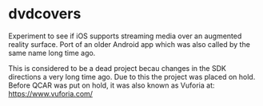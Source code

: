 # dvdcovers
Experiment to see if iOS supports streaming media over an augmented reality surface. Port of an older Android app which was also called by the same name long time ago.

This is considered to be a dead project becau changes in the SDK directions a very long time ago. Due to this the project was placed on hold. Before QCAR was put on hold, it was also known as Vuforia at: https://www.vuforia.com/
